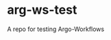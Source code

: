 # arg-ws-test

A repo for testing Argo-Workflows




















































